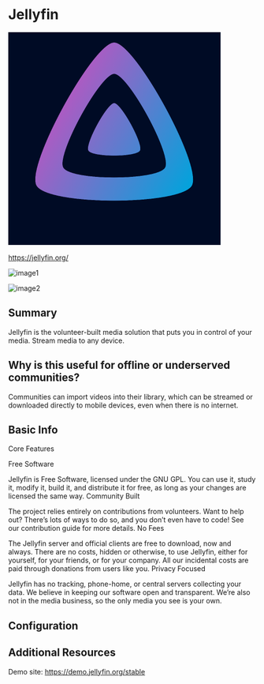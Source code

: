 # Jellyfin

![Alt text](jellyfin.png)

https://jellyfin.org/

![image1](https://jellyfin.org/assets/images/10.8-home-4a73a92bf90d1eeffa5081201ca9c7bb.png)

![image2](https://jellyfin.org/assets/images/10.8-details-df4f7caaee389ffbaeeaa95b668fa037.png)


## Summary

Jellyfin is the volunteer-built media solution that puts you in control of your media. Stream media to any device.


## Why is this useful for offline or underserved communities?

Communities can import videos into their library, which can be streamed or downloaded directly to mobile devices, even when there is no internet. 

## Basic Info

Core Features

Free Software

Jellyfin is Free Software, licensed under the GNU GPL. You can use it, study it, modify it, build it, and distribute it for free, as long as your changes are licensed the same way.
Community Built

The project relies entirely on contributions from volunteers. Want to help out? There’s lots of ways to do so, and you don’t even have to code! See our contribution guide for more details.
No Fees

The Jellyfin server and official clients are free to download, now and always. There are no costs, hidden or otherwise, to use Jellyfin, either for yourself, for your friends, or for your company. All our incidental costs are paid through donations from users like you.
Privacy Focused

Jellyfin has no tracking, phone-home, or central servers collecting your data. We believe in keeping our software open and transparent. We’re also not in the media business, so the only media you see is your own.

## Configuration



## Additional Resources

Demo site: https://demo.jellyfin.org/stable


